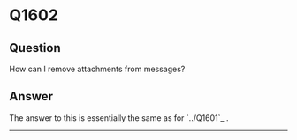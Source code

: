 Q1602
=====

Question
--------

How can I remove attachments from messages?

Answer
------

The answer to this is essentially the same as for \`../Q1601\`\_ .

* * * * *

